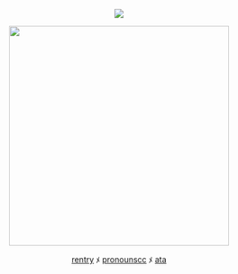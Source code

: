 <div align="center">



![](https://komarev.com/ghpvc/?username=ghlbli&base=1250&color=78d6b8&label=✧)


<p align="center"> <img width="390" src="https://i.postimg.cc/VspmBzmJ/transparent-image.png"/>



[rentry](https://rentry.co/maxstrangerthings) ﾒ [pronounscc](https://pronouns.cc/@SILENTHILL) ﾒ [ata](https://maccieee.atabook.org/)
